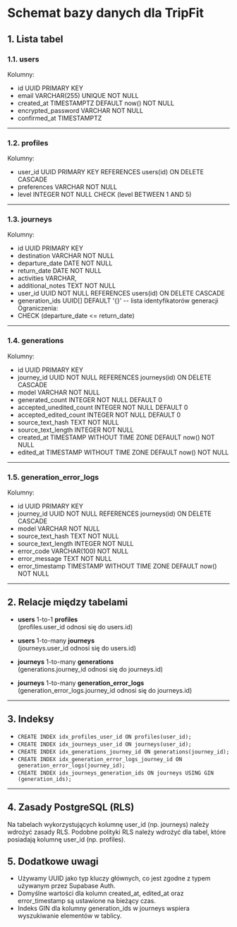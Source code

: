 # Schemat bazy danych dla TripFit

## 1. Lista tabel

### 1.1. users
Kolumny:
- id UUID PRIMARY KEY  
- email VARCHAR(255) UNIQUE NOT NULL  
- created_at TIMESTAMPTZ DEFAULT now() NOT NULL  
- encrypted_password VARCHAR NOT NULL  
- confirmed_at TIMESTAMPTZ

---

### 1.2. profiles
Kolumny:
- user_id UUID PRIMARY KEY REFERENCES users(id) ON DELETE CASCADE  
- preferences VARCHAR NOT NULL 
- level INTEGER NOT NULL CHECK (level BETWEEN 1 AND 5)

---

### 1.3. journeys
Kolumny:
- id UUID PRIMARY KEY  
- destination VARCHAR NOT NULL  
- departure_date DATE NOT NULL  
- return_date DATE NOT NULL  
- activities VARCHAR,  
- additional_notes TEXT NOT NULL  
- user_id UUID NOT NULL REFERENCES users(id) ON DELETE CASCADE  
- generation_ids UUID[] DEFAULT '{}' -- lista identyfikatorów generacji  
Ograniczenia:
- CHECK (departure_date <= return_date)

---

### 1.4. generations
Kolumny:
- id UUID PRIMARY KEY  
- journey_id UUID NOT NULL REFERENCES journeys(id) ON DELETE CASCADE
- model VARCHAR NOT NULL  
- generated_count INTEGER NOT NULL DEFAULT 0  
- accepted_unedited_count INTEGER NOT NULL DEFAULT 0  
- accepted_edited_count INTEGER NOT NULL DEFAULT 0  
- source_text_hash TEXT NOT NULL  
- source_text_length INTEGER NOT NULL  
- created_at TIMESTAMP WITHOUT TIME ZONE DEFAULT now() NOT NULL  
- edited_at TIMESTAMP WITHOUT TIME ZONE DEFAULT now() NOT NULL

---

### 1.5. generation_error_logs
Kolumny:
- id UUID PRIMARY KEY  
- journey_id UUID NOT NULL REFERENCES journeys(id) ON DELETE CASCADE  
- model VARCHAR NOT NULL  
- source_text_hash TEXT NOT NULL  
- source_text_length INTEGER NOT NULL  
- error_code VARCHAR(100) NOT NULL  
- error_message TEXT NOT NULL  
- error_timestamp TIMESTAMP WITHOUT TIME ZONE DEFAULT now() NOT NULL

---

## 2. Relacje między tabelami

- **users** 1-to-1 **profiles**  
  (profiles.user_id odnosi się do users.id)

- **users** 1-to-many **journeys**  
  (journeys.user_id odnosi się do users.id)

- **journeys** 1-to-many **generations**  
  (generations.journey_id odnosi się do journeys.id)

- **journeys** 1-to-many **generation_error_logs**  
  (generation_error_logs.journey_id odnosi się do journeys.id)

---

## 3. Indeksy

- `CREATE INDEX idx_profiles_user_id ON profiles(user_id);`
- `CREATE INDEX idx_journeys_user_id ON journeys(user_id);`
- `CREATE INDEX idx_generations_journey_id ON generations(journey_id);`
- `CREATE INDEX idx_generation_error_logs_journey_id ON generation_error_logs(journey_id);`
- `CREATE INDEX idx_journeys_generation_ids ON journeys USING GIN (generation_ids);`

---

## 4. Zasady PostgreSQL (RLS)

Na tabelach wykorzystujących kolumnę user_id (np. journeys) należy wdrożyć zasady RLS. 
Podobne polityki RLS należy wdrożyć dla tabel, które posiadają kolumnę user_id (np. profiles).

## 5. Dodatkowe uwagi
- Używamy UUID jako typ kluczy głównych, co jest zgodne z typem używanym przez Supabase Auth.
- Domyślne wartości dla kolumn created_at, edited_at oraz error_timestamp są ustawione na bieżący czas.
- Indeks GIN dla kolumny generation_ids w journeys wspiera wyszukiwanie elementów w tablicy.
